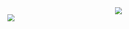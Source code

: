 <div align="center">
<img src=https://raw.githubusercontent.com/rocketseat-education/nlw-02-omnistack/af31be78f5d9fe2b0c9913196c0bbcbb97eb6de8/.github/logo.svg >
</div>
<img src=https://github.com/rocketseat-education/nlw-02-omnistack/raw/master/.github/proffy.png>

